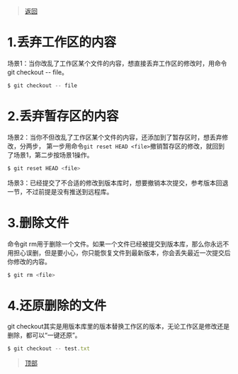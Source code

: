 > [返回](20210701171151.md)

# 1.丢弃工作区的内容

场景1：当你改乱了工作区某个文件的内容，想直接丢弃工作区的修改时，用命令git checkout -- file。
```javascript
$ git checkout -- file
```
# 2.丢弃暂存区的内容
场景2：当你不但改乱了工作区某个文件的内容，还添加到了暂存区时，想丢弃修改，分两步，
第一步用命令```git reset HEAD <file>```撤销暂存区的修改，就回到了场景1，第二步按场景1操作。
```javascript
$ git reset HEAD <file>
```
场景3：已经提交了不合适的修改到版本库时，想要撤销本次提交，参考版本回退一节，不过前提是没有推送到远程库。

# 3.删除文件
命令git rm用于删除一个文件。如果一个文件已经被提交到版本库，那么你永远不用担心误删，但是要小心，你只能恢复文件到最新版本，你会丢失最近一次提交后你修改的内容。
```javascript
$ git rm <file>
```
# 4.还原删除的文件
git checkout其实是用版本库里的版本替换工作区的版本，无论工作区是修改还是删除，都可以“一键还原”。
```javascript
$ git checkout -- test.txt
```
> [顶部](#)
